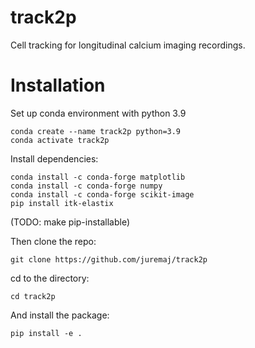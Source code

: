 # track2p
Cell tracking for longitudinal calcium imaging recordings.

# Installation

Set up conda environment with python 3.9

```
conda create --name track2p python=3.9
conda activate track2p
```

Install dependencies:
```
conda install -c conda-forge matplotlib
conda install -c conda-forge numpy
conda install -c conda-forge scikit-image
pip install itk-elastix
```

(TODO: make pip-installable)

Then clone the repo:
```
git clone https://github.com/juremaj/track2p
```

cd to the directory:
```
cd track2p
```

And install the package:
```
pip install -e .
```
